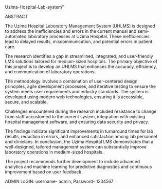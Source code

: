 Uzima-Hospital-Lab-system"

ABSTRACT

The Uzima Hospital Laboratory Management System (UHLMS) is designed to address the inefficiencies and errors in the current manual and semi-automated laboratory processes at Uzima Hospital. These inefficiencies lead to delayed results, miscommunication, and potential errors in patient care.

The research identifies a gap in streamlined, integrated, and user-friendly LMS solutions tailored for medium-sized hospitals. The primary objective of this project is to develop an UHLMS that enhances the accuracy, efficiency, and communication of laboratory operations.

The methodology involves a combination of user-centered design principles, agile development processes, and iterative testing to ensure the system meets user requirements and industry standards. The system is developed using modern web technologies, ensuring it is accessible, secure, and scalable.

Challenges encountered during the research included resistance to change from staff accustomed to the current system, integration with existing hospital management software, and ensuring data security and privacy.

The findings indicate significant improvements in turnaround times for lab results, reduction in errors, and enhanced satisfaction among lab personnel and clinicians. In conclusion, the Uzima Hospital LMS demonstrates that a well-designed, tailored management system can substantially improve laboratory operations in medium-sized hospitals.

The project recommends further development to include advanced analytics and machine learning for predictive diagnostics and continuous improvement based on user feedback.


ADMIN LoGIN: username- admin, Password- 1234567
